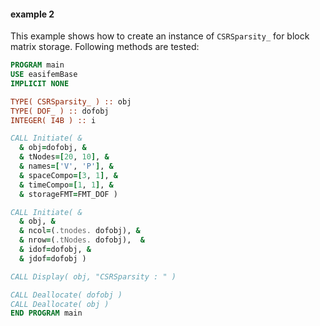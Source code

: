 #### example 2

This example shows how to create an instance of `CSRSparsity_` for block matrix storage. Following methods are tested:

```fortran
PROGRAM main
USE easifemBase
IMPLICIT NONE

TYPE( CSRSparsity_ ) :: obj
TYPE( DOF_ ) :: dofobj
INTEGER( I4B ) :: i

CALL Initiate( &
  & obj=dofobj, &
  & tNodes=[20, 10], &
  & names=['V', 'P'], &
  & spaceCompo=[3, 1], &
  & timeCompo=[1, 1], &
  & storageFMT=FMT_DOF )

CALL Initiate( &
  & obj, &
  & ncol=(.tnodes. dofobj), &
  & nrow=(.tNodes. dofobj),  &
  & idof=dofobj, &
  & jdof=dofobj )

CALL Display( obj, "CSRSparsity : " )

CALL Deallocate( dofobj )
CALL Deallocate( obj )
END PROGRAM main
```

